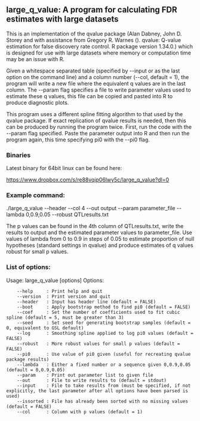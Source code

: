 ## large_q_value: A program for calculating FDR estimates with large datasets

This is an implementation of the qvalue package (Alan Dabney, John D. Storey and with assistance from Gregory R. Warnes (). qvalue: Q-value estimation for false discovery rate control. R package version 1.34.0.) which is designed for use with large datasets where memory or computation time may be an issue with R.

Given a whitespace separated table (specified by --input or as the last option on the command line) and a column number (--col, default = 1), the program will write a new file where the equivalent q values are in the last column. The --param flag specifies a file to write parameter values used to estimate these q values, this file can be copied and pasted into R to produce diagnostic plots.

This program uses a different spline fitting algorithm to that used by the qvalue package. If exact replication of qvalue results is needed, then this can be produced by running the program twice. First, run the code with the --param flag specified. Paste the parameter output into R and then run the program again, this time specifying pi0 with the --pi0 flag.

### Binaries

Latest binary for 64bit linux can be found here:

https://www.dropbox.com/s/re88vqip06lwy5c/large_q_value?dl=0

### Example command:

./large_q_value --header --col 4 --out output --param parameter_file --lambda 0,0.9,0.05 --robust QTLresults.txt

The p values can be found in the 4th column of QTLresults.txt, write the results to output and the estimated parameter values to parameter_file. Use values of lambda from 0 to 0.9 in steps of 0.05 to estimate proportion of null hypotheses (standard settings in qvalue) and produce estimates of q values robust for small p values.

### List of options:

Usage: large_q_value [options]
Options:

```
    --help     : Print help and quit
    --version  : Print version and quit
    --header   : Input has header line (default = FALSE)
    --boot     : Apply bootstrap method to find pi0 (default = FALSE)
    --coef     : Set the number of coefficients used to fit cubic spline (default = 5, must be greater than 3)
    --seed     : Set seed for generating bootstrap samples (default = 0, equivalent to GSL default)
    --log      : Smoothing spline applied to log pi0 values (default = FALSE)
    --robust   : More robust values for small p values (default = FALSE)
    --pi0      : Use value of pi0 given (useful for recreating qvalue package results)
    --lambda   : Either a fixed number or a sequence given 0,0.9,0.05 (default = 0,0.9,0.05)
    --param    : Print out parameter list to given file
    --out      : File to write results to (default = stdout)
    --input    : File to take results from (must be specified, if not explicitly, the last parameter after all options have been parsed is used)
    --issorted : File has already been sorted with no missing values (default = FALSE)
    --col      : Column with p values (default = 1)
```
